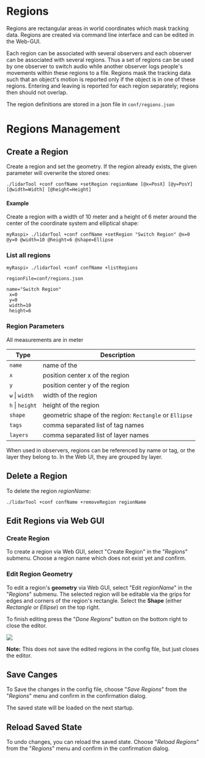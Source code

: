Regions
===========

Regions are rectangular areas in world coordinates which mask tracking data. Regions are created via command line interface and can be edited in the Web-GUI.

Each region can be associated with several observers and each observer can be associated with several regions. Thus a set of regions can be used by one observer to switch audio while another observer logs people's movements within these regions to a file. Regions mask the tracking data such that an object's motion is reported only if the object is in one of these regions. Entering and leaving is reported for each region separately; regions then should not overlap.

The region definitions are stored in a json file in `conf/regions.json`

# Regions Management

## Create a Region

Create a region and set the geometry. If the region already exists, the given parameter will overwrite the stored ones:

```console
./lidarTool +conf confName +setRegion regionName [@x=PosX] [@y=PosY] [@width=Width] [@height=Height]
```

#### Example

Create a region with a width of 10 meter and a height of 6 meter around the center of the coordinate system and elliptical shape:

```console
myRaspi> ./lidarTool +conf confName +setRegion "Switch Region" @x=0 @y=0 @width=10 @height=6 @shape=Ellipse
```

### List all regions

```console
myRaspi> ./lidarTool +conf confName +listRegions

regionFile=conf/regions.json

name="Switch Region"
 x=0
 y=0
 width=10
 height=6
```

### Region Parameters

All measurements are in meter

| Type            | Description                                             |
| --------------- | ------------------------------------------------------- |
| `name`          | name of the                                             |
| `x`             | position center x of the region                         |
| `y`             | position center y of the region                         |
| `w` \| `width`  | width of the region                                     |
| `h` \| `height` | height of the region                                    |
| `shape`         | geometric shape of the region: `Rectangle` or `Ellipse` |
| `tags`          | comma separated list of tag names                       |
| `layers`        | comma separated list of layer names                     |

When used in observers, regions can be referenced by name or tag, or the layer they belong to. In the Web UI, they are grouped by layer.

## Delete a Region

To delete the region *regionName*:

```console
./lidarTool +conf confName +removeRegion regionName
```

## Edit Regions via Web GUI

### Create Region

To create a region via Web GUI, select "Create Region" in the "*Regions*" submenu. Choose a region name which does not exist yet and confirm.

### Edit Region Geometry

To edit a region's **geometry** via Web GUI, select "Edit *regionName*" in the "*Regions*" submenu. The selected region will be editable via the grips for edges and corners of the region's rectangle. Select the **Shape** (either *Rectangle* or *Ellipse*) on the top right.

To finish editing press the "*Done Regions*" button on the bottom right to close the editor. 

![](images/RegionsEdit.jpg)

**Note:** This does not save the edited regions in the config file, but just closes the editor.

## Save Canges

To Save the changes in the config file, choose "*Save Regions*" from the "*Regions*" menu and confirm in the confirmation dialog.

The saved state will be loaded on the next startup.

## Reload Saved State

To undo changes, you can reload the saved state. Choose "*Reload Regions*" from the "*Regions*" menu and confirm in the confirmation dialog.
